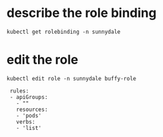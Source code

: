 
# describe the role binding 
```
kubectl get rolebinding -n sunnydale
```

# edit the role 
```
kubectl edit role -n sunnydale buffy-role
```

```
 rules:
 - apiGroups:
   - ""
   resources:
   - 'pods'
   verbs:
   - 'list'
   ```